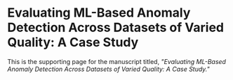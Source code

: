 # Evaluating ML-Based Anomaly Detection Across Datasets of Varied Quality: A Case Study

This is the supporting page for the manuscript titled, _"Evaluating ML-Based Anomaly Detection Across Datasets of Varied Quality: A Case Study."_

